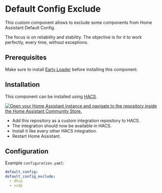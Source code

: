 # Default Config Exclude

This custom component allows to exclude some components from Home Assistant Default Config.

The focus is on reliability and stability. The objective is for it to work perfectly, every time, without exceptions.

## Prerequisites

Make sure to install [Early Loader](https://github.com/arturpragacz/hass-cc-early-loader) before installing this component.

## Installation

This component can be installed using [HACS](https://hacs.xyz/).

[![Open your Home Assistant instance and navigate to the repository inside the Home Assistant Community Store.](https://my.home-assistant.io/badges/hacs_repository.svg)](https://my.home-assistant.io/redirect/hacs_repository/?owner=arturpragacz&repository=hass-cc-default-config-exclude&category=Integration)

- Add this repository as a custom integration repository to HACS.
- The integration should now be available in HACS.
- Install it like every other HACS integration.
- Restart Home Assistant.

## Configuration

Example `configuration.yaml`:

```yaml
default_config:
default_config_exclude:
  - dhcp
  - ssdp
```
